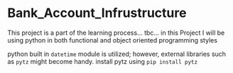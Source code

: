 # Bank_Account_Infrustructure

This project is a part of the learning process... tbc...
in this Project I will be using python in both functional and object oriented programming styles

python built in `datetime` module is utilized; however, external libraries such as `pytz` might become handy.
install pytz using `pip install pytz`